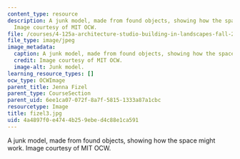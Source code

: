 ```yaml
---
content_type: resource
description: A junk model, made from found objects, showing how the space might work.
  Image courtesy of MIT OCW.
file: /courses/4-125a-architecture-studio-building-in-landscapes-fall-2005/4a4897f0e4744b259ebed4c88e1ca591_fizel3.jpg
file_type: image/jpeg
image_metadata:
  caption: A junk model, made from found objects, showing how the space might work.
  credit: Image courtesy of MIT OCW.
  image-alt: Junk model.
learning_resource_types: []
ocw_type: OCWImage
parent_title: Jenna Fizel
parent_type: CourseSection
parent_uid: 6ee1ca07-072f-8a7f-5815-1333a87a1cbc
resourcetype: Image
title: fizel3.jpg
uid: 4a4897f0-e474-4b25-9ebe-d4c88e1ca591
---
```

A junk model, made from found objects, showing how the space might work. Image courtesy of MIT OCW.

